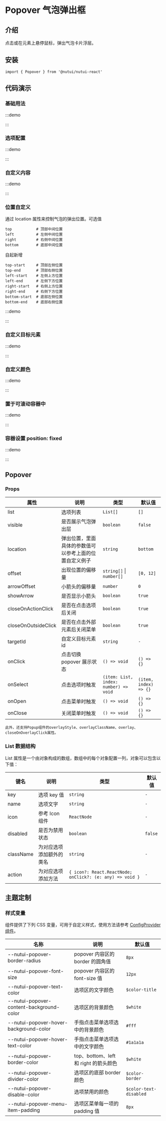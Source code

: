 # Popover 气泡弹出框

## 介绍

点击或在元素上悬停鼠标，弹出气泡卡片浮层。

## 安装

```tsx
import { Popover } from '@nutui/nutui-react'
```

## 代码演示

### 基础用法

:::demo

<CodeBlock src='h5/demo1.tsx'></CodeBlock>

:::

### 选项配置

:::demo

<CodeBlock src='h5/demo2.tsx'></CodeBlock>

:::

### 自定义内容

:::demo

<CodeBlock src='h5/demo3.tsx'></CodeBlock>

:::

### 位置自定义

通过 location 属性来控制气泡的弹出位置。可选值

```
top           # 顶部中间位置
left          # 左侧中间位置
right         # 右侧中间位置
bottom        # 底部中间位置
```

自起新增

```
top-start     # 顶部左侧位置
top-end       # 顶部右侧位置
left-start    # 左侧上方位置
left-end      # 左侧下方位置
right-start   # 右侧上方位置
right-end     # 右侧下方位置
bottom-start  # 底部左侧位置
bottom-end    # 底部右侧位置
```

:::demo

<CodeBlock src='h5/demo4.tsx'></CodeBlock>

:::

### 自定义目标元素

:::demo

<CodeBlock src='h5/demo5.tsx'></CodeBlock>

:::

### 自定义颜色

:::demo

<CodeBlock src='h5/demo6.tsx'></CodeBlock>

:::

### 置于可滚动容器中

:::demo

<CodeBlock src='h5/demo7.tsx'></CodeBlock>

:::

### 容器设置 position: fixed

:::demo

<CodeBlock src='h5/demo8.tsx'></CodeBlock>

:::

## Popover

### Props

| 属性 | 说明 | 类型 | 默认值 |
| --- | --- | --- | --- |
| list | 选项列表 | `List[]` | `[]` |
| visible | 是否展示气泡弹出层 | `boolean` | `false` |
| location | 弹出位置，里面具体的参数值可以参考上面的位置自定义例子 | `string` | `bottom` |
| offset | 出现位置的偏移量 | `string[]` \| `number[]` | `[0, 12]` |
| arrowOffset | 小箭头的偏移量 | `number` | `0` |
| showArrow | 是否显示小箭头 | `boolean` | `true` |
| closeOnActionClick | 是否在点击选项后关闭 | `boolean` | `true` |
| closeOnOutsideClick | 是否在点击外部元素后关闭菜单 | `boolean` | `true` |
| targetId | 自定义目标元素 id | `string` | `-` |
| onClick | 点击切换 popover 展示状态 | `() => void` | `() => {}` |
| onSelect | 点击选项时触发 | `(item: List, index: number) => void` | `(item, index) => {}` |
| onOpen | 点击菜单时触发 | `() => void` | `() => {}` |
| onClose | 关闭菜单时触发 | `() => void` | `() => {}` |

```
此外，还支持Popup组件的overlayStyle、overlayClassName、overlay、closeOnOverlayClick属性。    
```

### List 数据结构

List 属性是一个由对象构成的数组，数组中的每个对象配置一列，对象可以包含以下值：

| 键名 | 说明 | 类型 | 默认值 |
| --- | --- | --- | --- |
| key | 选项 key 值 | `string` | `-` |
| name | 选项文字 | `string` | `-` |
| icon | 参考 Icon 组件 | `ReactNode` | `-` |
| disabled | 是否为禁用状态 | `boolean` | `false` |
| className | 为对应选项添加额外的类名 | `string` | `-` |
| action | 为对应选项添加方法 | `{ icon?: React.ReactNode; onClick?: (e: any) => void }` | `-` |

## 主题定制

### 样式变量

组件提供了下列 CSS 变量，可用于自定义样式，使用方法请参考 [ConfigProvider 组件](#/zh-CN/component/configprovider)。

| 名称 | 说明 | 默认值 |
| --- | --- | --- |
| \--nutui-popover-border-radius | popover 内容区的 border 的圆角值 | `8px` |
| \--nutui-popover-font-size | popover 内容区的 font-size 值 | `12px` |
| \--nutui-popover-text-color | 选项区的文字颜色 | `$color-title` |
| \--nutui-popover-content-background-color | 选项区的背景颜色 | `$white` |
| \--nutui-popover-hover-background-color | 手指点击菜单选项选中的背景颜色 | `#fff` |
| \--nutui-popover-hover-text-color | 手指点击菜单选项选中的文字颜色 | `#1a1a1a` |
| \--nutui-popover-border-color | top、bottom、left 和 right 的箭头颜色| `$white` |
| \--nutui-popover-divider-color | 选项区的底部 border 颜色 | `$color-border` |
| \--nutui-popover-disable-color | 选项禁用的颜色 | `$color-text-disabled` |
| \--nutui-popover-menu-item-padding | 选项区菜单每一项的 padding 值 | `8px` |
